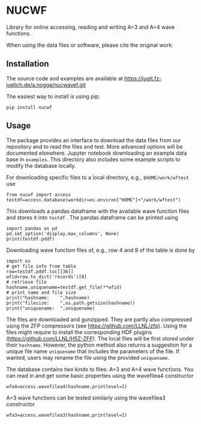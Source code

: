 # NUCWF

Library for online accessing, reading and writing A=3 and A=4 wave functions.

When using the data files or software, please cite the original work:



## Installation 

The source code and examples are available at 
https://jugit.fz-juelich.de/a.nogga/nucwavef.git

The easiest way to install is using pip: 
```
pip install nucwf 
```

## Usage
The package provides an interface to download the data files from our repository and to read the files and test.
More advanced options will be documented elsewhere.
Jupyter notebook downloading an example data base in `examples`.
This directory also includes some example scripts to modify the database locally.

For downloading specific files to a local directory, e.g.,  `$HOME/work/wftest` use 
```
from nucwf import access
testdf=access.database(workdir=os.environ["HOME"]+"/work/wftest")
```
This downloads a pandas dataframe with the available wave function files and stores it into  `testdf` . The pandas dataframe can be printed using 
```
import pandas as pd  
pd.set_option('display.max_columns', None)
print(testdf.pddf)
```

Downloading wave function files of, e.g., row 4 and 9 of the table is done by 
```
import os 
# get file info from table 
row=testdf.pddf.loc[[36]]
wfid=row.to_dict('records')[0]
# retrieve file
hashname,uniquename=testdf.get_file(**wfid)
# print name and file size 
print("hashname:    ",hashname)
print("filesize:    ",os.path.getsize(hashname))
print("uniquename:  ",uniquename)
```
The files are downloaded and gunzipped. They are partly also compressed using the ZFP compressors (see https://github.com/LLNL/zfp).
Using the files might require to install the corresponding HDF plugins (https://github.com/LLNL/H5Z-ZFP).
The local files will be first stored under their `hashname`.
However, the python method also returns a suggestion for a unique file name `uniquename`
that includes the parameters of the file.  If wanted, users may rename the file using the provided `uniquename`. 

The database contains two kinds to files: A=3 and A=4 wave functions.
You can read in and get some basic properties using the wavefilea4 constructor
```
wfa4=access.wavefilea4(hashname,printlevel=1)
```

A=3 wave functions can be tested similarly using the wavefilea3 constructor
```
wfa3=access.wavefilea3(hashname,printlevel=1)
```









